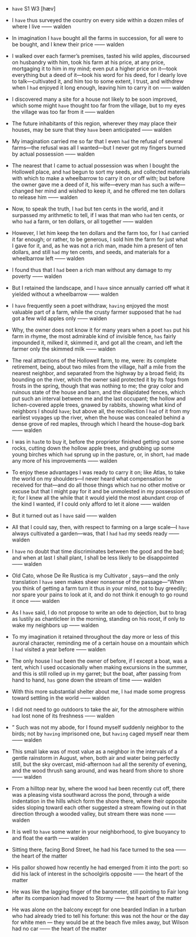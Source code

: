 - `have` S1 W3 [hæv]



-  I `have` thus surveyed the country on every side within a dozen miles of where I live —— walden

-  In imagination I `have` bought all the farms in succession, for all were to be bought, and I knew their price —— walden

-  I walked over each farmer’s premises, tasted his wild apples, discoursed on husbandry with him, took his farm at his price, at any price, mortgaging it to him in my mind; even put a higher price on it﻿—took everything but a deed of it﻿—took his word for his deed, for I dearly love to talk﻿—cultivated it, and him too to some extent, I trust, and withdrew when I `had` enjoyed it long enough, leaving him to carry it on —— walden

-  I discovered many a site for a house not likely to be soon improved, which some might `have` thought too far from the village, but to my eyes the village was too far from it —— walden

-  The future inhabitants of this region, wherever they may place their houses, may be sure that they `have` been anticipated —— walden

- My imagination carried me so far that I even `had` the refusal of several farms﻿—the refusal was all I wanted﻿—but I never got my fingers burned by actual possession —— walden

-  The nearest that I came to actual possession was when I bought the Hollowell place, and `had` begun to sort my seeds, and collected materials with which to make a wheelbarrow to carry it on or off with; but before the owner gave me a deed of it, his wife﻿—every man `has` such a wife﻿—changed her mind and wished to keep it, and he offered me ten dollars to release him —— walden

-  Now, to speak the truth, I `had` but ten cents in the world, and it surpassed my arithmetic to tell, if I was that man who `had` ten cents, or who `had` a farm, or ten dollars, or all together —— walden

-  However, I let him keep the ten dollars and the farm too, for I `had` carried it far enough; or rather, to be generous, I sold him the farm for just what I gave for it, and, as he was not a rich man, made him a present of ten dollars, and still `had` my ten cents, and seeds, and materials for a wheelbarrow left —— walden

-  I found thus that I `had` been a rich man without any damage to my poverty —— walden

-  But I retained the landscape, and I `have` since annually carried off what it yielded without a wheelbarrow —— walden

- I `have` frequently seen a poet withdraw, `having` enjoyed the most valuable part of a farm, while the crusty farmer supposed that he `had` got a few wild apples only —— walden

-  Why, the owner does not know it for many years when a poet `has` put his farm in rhyme, the most admirable kind of invisible fence, `has` fairly impounded it, milked it, skimmed it, and got all the cream, and left the farmer only the skimmed milk —— walden

- The real attractions of the Hollowell farm, to me, were: its complete retirement, being, about two miles from the village, half a mile from the nearest neighbor, and separated from the highway by a broad field; its bounding on the river, which the owner said protected it by its fogs from frosts in the spring, though that was nothing to me; the gray color and ruinous state of the house and barn, and the dilapidated fences, which put such an interval between me and the last occupant; the hollow and lichen-covered apple trees, gnawed by rabbits, showing what kind of neighbors I should `have`; but above all, the recollection I `had` of it from my earliest voyages up the river, when the house was concealed behind a dense grove of red maples, through which I heard the house-dog bark —— walden

-  I was in `has`te to buy it, before the proprietor finished getting out some rocks, cutting down the hollow apple trees, and grubbing up some young birches which `had` sprung up in the pasture, or, in short, `had` made any more of his improvements —— walden

-  To enjoy these advantages I was ready to carry it on; like Atlas, to take the world on my shoulders﻿—I never heard what compensation he received for that﻿—and do all those things which `had` no other motive or excuse but that I might pay for it and be unmolested in my possession of it; for I knew all the while that it would yield the most abundant crop of the kind I wanted, if I could only afford to let it alone —— walden

-  But it turned out as I `have` said —— walden

- All that I could say, then, with respect to farming on a large scale﻿—I `have` always cultivated a garden﻿—was, that I `had` `had` my seeds ready —— walden

-  I `have` no doubt that time discriminates between the good and the bad; and when at last I shall plant, I shall be less likely to be disappointed —— walden

- Old Cato, whose De Re Rustica is my Cultivator , says﻿—and the only translation I `have` seen makes sheer nonsense of the passage﻿—“When you think of getting a farm turn it thus in your mind, not to buy greedily; nor spare your pains to look at it, and do not think it enough to go round it once —— walden

-  As I `have` said, I do not propose to write an ode to dejection, but to brag as lustily as chanticleer in the morning, standing on his roost, if only to wake my neighbors up —— walden

-  To my imagination it retained throughout the day more or less of this auroral character, reminding me of a certain house on a mountain which I `had` visited a year before —— walden

- The only house I `had` been the owner of before, if I except a boat, was a tent, which I used occasionally when making excursions in the summer, and this is still rolled up in my garret; but the boat, after passing from hand to hand, `has` gone down the stream of time —— walden

-  With this more substantial shelter about me, I `had` made some progress toward settling in the world —— walden

-  I did not need to go outdoors to take the air, for the atmosphere within `had` lost none of its freshness —— walden

- ” Such was not my abode, for I found myself suddenly neighbor to the birds; not by `having` imprisoned one, but `having` caged myself near them —— walden

- This small lake was of most value as a neighbor in the intervals of a gentle rainstorm in August, when, both air and water being perfectly still, but the sky overcast, mid-afternoon `had` all the serenity of evening, and the wood thrush sang around, and was heard from shore to shore —— walden

-  From a hilltop near by, where the wood `had` been recently cut off, there was a pleasing vista southward across the pond, through a wide indentation in the hills which form the shore there, where their opposite sides sloping toward each other suggested a stream flowing out in that direction through a wooded valley, but stream there was none —— walden

-  It is well to `have` some water in your neighborhood, to give buoyancy to and float the earth —— walden

-  Sitting there, facing Bond Street, he had his face turned to the sea —— the heart of the matter

-  His pallor showed how recently he had emerged from it into the port: so did his lack of interest in the schoolgirls opposite —— the heart of the matter

-  He was like the lagging finger of the barometer, still pointing to Fair long after its companion had moved to Stormy —— the heart of the matter

-  He was alone on the balcony except for one bearded Indian in a turban who had already tried to tell his fortune: this was not the hour or the day for white men — they would be at the beach five miles away, but Wilson had no car —— the heart of the matter